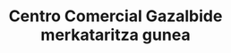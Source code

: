 ---
title: "Centro Comercial Gazalbide merkataritza gunea"
url: /vitoria-gasteiz/centro-comercial-gazalbide-merkataritza-gunea/
shop: centro comercial
---